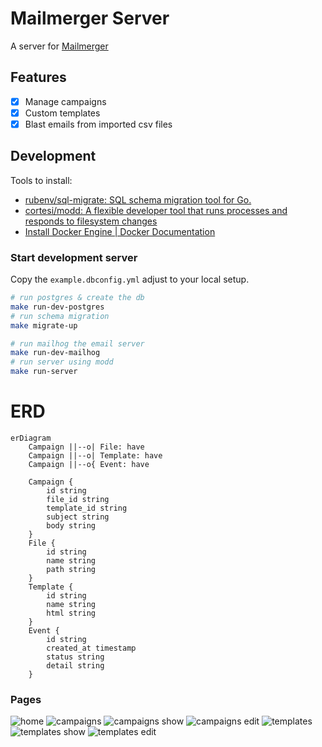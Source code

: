 # Mailmerger Server

A server for [Mailmerger](https://github.com/fahmifan/mailmerger)

## Features
- [x] Manage campaigns
- [x] Custom templates
- [x] Blast emails from imported csv files

## Development
Tools to install:
- [rubenv/sql-migrate: SQL schema migration tool for Go.](https://github.com/rubenv/sql-migrate)
- [cortesi/modd: A flexible developer tool that runs processes and responds to filesystem changes](https://github.com/cortesi/modd)
- [Install Docker Engine | Docker Documentation](https://docs.docker.com/engine/install/)

### Start development server
Copy the `example.dbconfig.yml` adjust to your local setup. 

```bash
# run postgres & create the db
make run-dev-postgres
# run schema migration
make migrate-up

# run mailhog the email server
make run-dev-mailhog
# run server using modd
make run-server
```

# ERD
```mermaid
erDiagram
	Campaign ||--o| File: have
	Campaign ||--o| Template: have
	Campaign ||--o{ Event: have

	Campaign {
		id string
		file_id string
		template_id string
		subject string
		body string
	}
	File {
		id string
		name string
		path string
	}
	Template {
		id string
		name string
		html string
	}
	Event {
		id string
		created_at timestamp
		status string
		detail string
	}

```

### Pages
![home](doc/localhost_8080_.png)
![campaigns](doc/localhost_8080_campaigns.png)
![campaigns show](doc/localhost_8080_campaigns_01GAMT1JFKYHVYHNJKEP4E0XC3.png)
![campaigns edit](doc/localhost_8080_campaigns_01GAMT1JFKYHVYHNJKEP4E0XC3_edit.png)
![templates](doc/localhost_8080_templates.png)
![templates show](doc/localhost_8080_templates_01GAMXWK6BBZE6W4QHZMKBB7C5.png)
![templates edit](doc/localhost_8080_templates_01GAMXWK6BBZE6W4QHZMKBB7C5_edit.png)